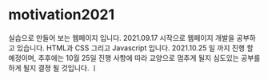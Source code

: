 # motivation2021
실습으로 만들어 보는 웹페이지 입니다. 
2021.09.17 시작으로 웹페이지 개발을 공부하고 있습니다. 
HTML과 CSS 그리고 Javascript 입니다. 
2021.10.25 일 까지 진행 할 예정이며, 
추후에는 10월 25일 진행 사항에 따라 교양으로 멈추게 될지 
심도있는 공부를 하게 될지 결졍 될 것입니다. ㅣ
